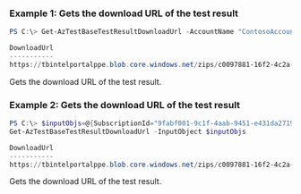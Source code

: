 ### Example 1: Gets the download URL of the test result
```powershell
PS C:\> Get-AzTestBaseTestResultDownloadUrl -AccountName "ContosoAccount" -PackageName "ContosoPackage" -ResourceGroupName "ContosoRG" -TestResultName "TestResult-eb31eaf8-cfa7-4595-a96a-05c38c3db51f"

DownloadUrl
-----------
https://tbintelportalppe.blob.core.windows.net/zips/c0097881-16f2-4c2a-b6f1-1e2c7d7cb8e7/eb31eaf8-cfa7-4595-a96a-05c38c3db51f/logs.zip?sv=2019-02-02&sr=b&sig=rfp1ugddJ%2FXBQ7mlqXLmUHNJW7icvc8mbdCc%2B6pf9%2BY%3D&st=2021-08-30T07%3A09%3A…

```

Gets the download URL of the test result.

### Example 2: Gets the download URL of the test result
```powershell
PS C:\> $inputObjs=@{SubscriptionId="9fabf001-9c1f-4aab-9451-e431da271956";ResourceGroupName="ContosoRG";TestBaseAccountName="ContosoAccount";PackageName="ContosoPackage";TestResultName="TestResult-eb31eaf8-cfa7-4595-a96a-05c38c3db51f"}
Get-AzTestBaseTestResultDownloadUrl -InputObject $inputObjs 

DownloadUrl
-----------
https://tbintelportalppe.blob.core.windows.net/zips/c0097881-16f2-4c2a-b6f1-1e2c7d7cb8e7/eb31eaf8-cfa7-45…

```

Gets the download URL of the test result.

